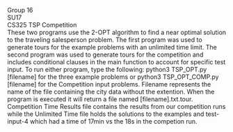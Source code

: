 Group 16<br />
SU17<br />
CS325 TSP Competition<br />
These two programs use the 2-OPT algorithm to find a near optimal solution to the
traveling salesperson problem.  The first program was used to generate tours for
the example problems with an unlimited time limit.  The second program was used
to generate tours for the competition and includes conditional clauses in the
main function to account for specific test input.  To run either program, type
the following:  python3 TSP_OPT.py [filename] for the three example problems or
python3 TSP_OPT_COMP.py [filename] for the Competition input problems.  Filename
represents the name of the file containing the city data without the extention.
When the program is executed it will return a file named [filename].txt.tour.  
Competition Time Results file contains the results from our competition runs
while the Unlimited Time file holds the solutions to the examples and
test-input-4 which had a time of 17min vs the 18s in the competion run.
